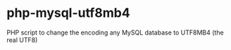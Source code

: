 # php-mysql-utf8mb4
PHP script to change the encoding any MySQL database to UTF8MB4 (the real UTF8)
